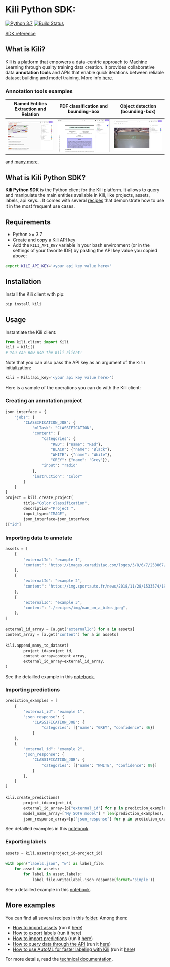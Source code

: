 # Kili Python SDK:

[![Python 3.7](https://img.shields.io/badge/python-3.7-blue.svg)](https://www.python.org/downloads/release/python-370/)
[![Build Status](https://travis-ci.org/kili-technology/kili-python-sdk.svg?branch=master)](https://travis-ci.org/kili-technology/kili-python-sdk)

[SDK reference](https://python-sdk-docs.kili-technology.com/)

## What is Kili?

Kili is a platform that empowers a data-centric approach to Machine Learning through quality training data creation. It provides collaborative data **annotation tools** and APIs that enable quick iterations between reliable dataset building and model training. More info [here](https://kili-technology.com/product/label-annotate).

### Annotation tools examples

|   Named Entities Extraction and Relation    | PDF classification and bounding-box |   Object detection (bounding-box)   |
| :-----------------------------------------: | :---------------------------------: | :---------------------------------: |
| ![](./recipes/img/relations-extraction.png) | ![](./recipes/img/pdf_classif.png)  | ![](./recipes/img/bounding-box.jpg) |

and [many more](https://cloud.kili-technology.com/docs/labeling/labeling-overview/#available-labeling-job-types-per-asset-type-a-idjob-types-per-asset-typea).

## What is Kili Python SDK?

**Kili Python SDK** is the Python client for the Kili platform. It allows to query and manipulate the main entities available in Kili, like projects, assets, labels, api keys...
It comes with several [recipes](recipes/) that demonstrate how to use it in the most frequent use cases.

## Requirements

- Python >= 3.7
- Create and copy a [Kili API key](recipes/api_key.md)
- Add the `KILI_API_KEY` variable in your bash environment (or in the settings of your favorite IDE) by pasting the API key value you copied above:

```bash
export KILI_API_KEY='<your api key value here>'
```

## Installation

Install the Kili client with pip:

```bash
pip install kili
```

## Usage

Instantiate the Kili client:

```python
from kili.client import Kili
kili = Kili()
# You can now use the Kili client!
```

Note that you can also pass the API key as an argument of the `Kili` initialization:

```python
kili = Kili(api_key='<your api key value here>')
```

Here is a sample of the operations you can do with the Kili client:

### Creating an annotation project

```python
json_interface = {
    "jobs": {
        "CLASSIFICATION_JOB": {
            "mlTask": "CLASSIFICATION",
            "content": {
                "categories": {
                    "RED": {"name": "Red"},
                    "BLACK": {"name": "Black"},
                    "WHITE": {"name": "White"},
                    "GREY": {"name": "Grey"}},
                "input": "radio"
            },
            "instruction": "Color"
        }
    }
}
project = kili.create_project(
        title="Color classification",
        description="Project ",
        input_type="IMAGE",
        json_interface=json_interface
)["id"]
```

### Importing data to annotate

```python
assets = [
    {
        "externalId": "example 1",
        "content": "https://images.caradisiac.com/logos/3/8/6/7/253867/S0-tesla-enregistre-d-importantes-pertes-au-premier-trimestre-175948.jpg",
    },
    {
        "externalId": "example 2",
        "content": "https://img.sportauto.fr/news/2018/11/28/1533574/1920%7C1280%7Cc096243e5460db3e5e70c773.jpg",
    },
    {
        "externalId": "example 3",
        "content": "./recipes/img/man_on_a_bike.jpeg",
    },
]

external_id_array = [a.get("externalId") for a in assets]
content_array = [a.get("content") for a in assets]

kili.append_many_to_dataset(
        project_id=project_id,
        content_array=content_array,
        external_id_array=external_id_array,
)
```

See the detailled example in this [notebook](recipes/import_assets.ipynb).

### Importing predictions

```python
prediction_examples = [
    {
        "external_id": "example 1",
        "json_response": {
            "CLASSIFICATION_JOB": {
                "categories": [{"name": "GREY", "confidence": 46}]
            }
    },
    {
        "external_id": "example 2",
        "json_response": {
            "CLASSIFICATION_JOB": {
                "categories": [{"name": "WHITE", "confidence": 89}]
            }
        },
    }
]

kili.create_predictions(
        project_id=project_id,
        external_id_array=[p["external_id"] for p in prediction_examples],
        model_name_array=["My SOTA model"] * len(prediction_examples),
        json_response_array=[p["json_response"] for p in prediction_examples])

```

See detailled examples in this [notebook](recipes/import_predictions.ipynb).

### Exporting labels

```python
assets = kili.assets(project_id=project_id)

with open("labels.json", "w") as label_file:
    for asset in assets:
        for label in asset.labels:
            label_file.write(label.json_response(format='simple'))
```

See a detailled example in this [notebook](recipes/export_labels.ipynb).

## More examples

You can find all several recipes in this [folder](/recipes/). Among them:

- [How to import assets](recipes/import_assets.ipynb) (run it [here](https://colab.research.google.com/github/kili-technology/kili-python-sdk/blob/master/recipes/import_assets.ipynb))
- [How to export labels](recipes/export_labels.ipynb) (run it [here](https://colab.research.google.com/github/kili-technology/kili-python-sdk/blob/master/recipes/export_labels.ipynb))
- [How to import predictions](recipes/import_predictions.ipynb) (run it [here](https://colab.research.google.com/github/kili-technology/kili-python-sdk/blob/master/recipes/import_predictions.ipynb))
- [How to query data through the API](recipes/query_methods.ipynb) (run it [here](https://colab.research.google.com/github/kili-technology/kili-python-sdk/blob/master/recipes/query_methods.ipynb))
- [How to use AutoML for faster labeling with Kili](recipes/automl_text_classification.ipynb) (run it [here](https://colab.research.google.com/github/kili-technology/kili-python-sdk/blob/master/recipes/automl_text_classification.ipynb))

For more details, read the [technical documentation](https://cloud.kili-technology.com/docs/python-graphql-api/python-api).
